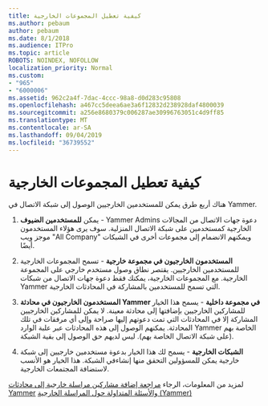 ```yaml
---
title: كيفية تعطيل المجموعات الخارجية
ms.author: pebaum
author: pebaum
ms.date: 8/1/2018
ms.audience: ITPro
ms.topic: article
ROBOTS: NOINDEX, NOFOLLOW
localization_priority: Normal
ms.custom:
- "965"
- "6000006"
ms.assetid: 962c2a4f-7dac-4ccc-98a8-d0d283c95808
ms.openlocfilehash: a467cc5deea6ae3a6f12832d238928daf4800039
ms.sourcegitcommit: a256e8680379c006287ae30996763051c4d9ff85
ms.translationtype: MT
ms.contentlocale: ar-SA
ms.lasthandoff: 09/04/2019
ms.locfileid: "36739552"
---
```

# <a name="how-to-disable-external-groups"></a>كيفية تعطيل المجموعات الخارجية

هناك أربع طرق يمكن للمستخدمين الخارجيين الوصول إلى شبكة الاتصال في Yammer.
  
1. يمكن **للمستخدمين الضيوف** - Yammer Admins دعوة جهات الاتصال من المجالات الخارجية كمستخدمين على شبكة الاتصال المنزلية. سوف يرى هؤلاء المستخدمون موجز ويب "All Company" ويمكنهم الانضمام إلى مجموعات أخرى في الشبكات أيضًا.

2. **المستخدمون الخارجيون في مجموعة خارجية** - تسمح المجموعات الخارجية للمستخدمين الخارجيين. يقتصر نطاق وصول مستخدم خارجي على المجموعة الخارجية. مع المجموعات الخارجية، يمكنك فقط دعوة جهات الاتصال من شبكات Yammer التي تسمح للمستخدمين بالمشاركة في المحادثات الخارجية.

3. **المستخدمون الخارجيون في محادثة Yammer في مجموعة داخلية** - يسمح هذا الخيار للمشاركين الخارجيين بإضافتها إلى محادثة معينة. لا يمكن للمشاركين الخارجيين المشاركة إلا في المحادثات التي تمت دعوتهم إليها صراحة وإلى أي مرفقات في تلك المحادثة. يمكنهم الوصول إلى هذه المحادثات عبر علبة الوارد Yammer الخاصة بهم (على شبكة الاتصال الخاصة بهم). ليس لديهم حق الوصول إلى بقية الشبكة.

4. **الشبكات الخارجية** - يسمح لك هذا الخيار بدعوة مستخدمين خارجيين إلى شبكة خارجية يمكن للمسؤولين التحقق منها إنشاءفي الشبكة. هذا الخيار هو الأنسب لاستضافة المجتمعات الخارجية.

لمزيد من المعلومات، الرجاء [مراجعة إضافة مشاركين مراسلة خارجية إلى محادثات Yammer](https://docs.microsoft.com/yammer/work-with-external-users/add-external-participants) [والأسئلة المتداولة حول المراسلة الخارجية (Yammer)](https://docs.microsoft.com/yammer/work-with-external-users/external-messaging-faq)
  